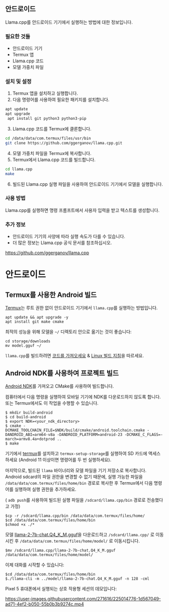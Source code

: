 
## 안드로이드

Llama.cpp를 안드로이드 기기에서 실행하는 방법에 대한 정보입니다.

### 필요한 것들

* 안드로이드 기기
* Termux 앱
* Llama.cpp 코드
* 모델 가중치 파일

### 설치 및 설정

1. Termux 앱을 설치하고 실행합니다.
2. 다음 명령어를 사용하여 필요한 패키지를 설치합니다.

```bash
apt update
apt upgrade
 apt install git python3 python3-pip
```
3. Llama.cpp 코드를 Termux에 클론합니다.

```bash
cd /data/data/com.termux/files/usr/bin
git clone https://github.com/ggerganov/llama.cpp.git
```
4. 모델 가중치 파일을 Termux에 복사합니다.
5. Termux에서 Llama.cpp 코드를 빌드합니다.

```bash
cd llama.cpp
make
```
6. 빌드된 Llama.cpp 실행 파일을 사용하여 안드로이드 기기에서 모델을 실행합니다.

### 사용 방법

Llama.cpp를 실행하면 명령 프롬프트에서 사용자 입력을 받고 텍스트를 생성합니다.

### 추가 정보

* 안드로이드 기기의 사양에 따라 실행 속도가 다를 수 있습니다.
* 더 많은 정보는 Llama.cpp 공식 문서를 참조하십시오.

https://github.com/ggerganov/llama.cpp


# 안드로이드

## Termux를 사용한 Android 빌드
[Termux](https://github.com/termux/termux-app#installation)는 루트 권한 없이 안드로이드 기기에서 `llama.cpp`를 실행하는 방법입니다.
```
apt update && apt upgrade -y
apt install git make cmake
```

최적의 성능을 위해 모델을 `~/` 디렉토리 안으로 옮기는 것이 좋습니다:
```
cd storage/downloads
mv model.gguf ~/
```

`llama.cpp`를 빌드하려면 [코드를 가져오세요](https://github.com/ggerganov/llama.cpp#get-the-code) & [Linux 빌드 지침](https://github.com/ggerganov/llama.cpp#build)을 따르세요.

## Android NDK를 사용하여 프로젝트 빌드
[Android NDK](https://developer.android.com/ndk)를 가져오고 CMake를 사용하여 빌드합니다.

컴퓨터에서 다음 명령을 실행하여 모바일 기기에 NDK를 다운로드하지 않도록 합니다. 또는 Termux에서도 이 작업을 수행할 수 있습니다.
```
$ mkdir build-android
$ cd build-android
$ export NDK=<your_ndk_directory>
$ cmake -DCMAKE_TOOLCHAIN_FILE=$NDK/build/cmake/android.toolchain.cmake -DANDROID_ABI=arm64-v8a -DANDROID_PLATFORM=android-23 -DCMAKE_C_FLAGS=-march=armv8.4a+dotprod ..
$ make
```

기기에서 [termux](https://github.com/termux/termux-app#installation)를 설치하고 `termux-setup-storage`를 실행하여 SD 카드에 액세스하세요 (Android 11 이상이면 명령어를 두 번 실행하세요).

마지막으로, 빌드된 `llama` 바이너리와 모델 파일을 기기 저장소로 복사합니다. Android sdcard의 파일 권한을 변경할 수 없기 때문에, 실행 가능한 파일을 `/data/data/com.termux/files/home/bin` 경로로 복사한 후 Termux에서 다음 명령어를 실행하여 실행 권한을 추가하세요.

( `adb push`를 사용하여 빌드된 실행 파일을 `/sdcard/llama.cpp/bin` 경로로 전송했다고 가정)
```
$cp -r /sdcard/llama.cpp/bin /data/data/com.termux/files/home/
$cd /data/data/com.termux/files/home/bin
$chmod +x ./*
```

모델 [llama-2-7b-chat.Q4_K_M.gguf](https://huggingface.co/TheBloke/Llama-2-7B-Chat-GGUF/blob/main/llama-2-7b-chat.Q4_K_M.gguf)을 다운로드하고 `/sdcard/llama.cpp/` 로 이동시킨 후 `/data/data/com.termux/files/home/model/` 로 이동시킵니다.

```
$mv /sdcard/llama.cpp/llama-2-7b-chat.Q4_K_M.gguf /data/data/com.termux/files/home/model/
```

이제 대화를 시작할 수 있습니다:
```
$cd /data/data/com.termux/files/home/bin
$./llama-cli -m ../model/llama-2-7b-chat.Q4_K_M.gguf -n 128 -cml
```

Pixel 5 휴대폰에서 실행되는 상호 작용형 세션의 데모입니다:

https://user-images.githubusercontent.com/271616/225014776-1d567049-ad71-4ef2-b050-55b0b3b9274c.mp4
